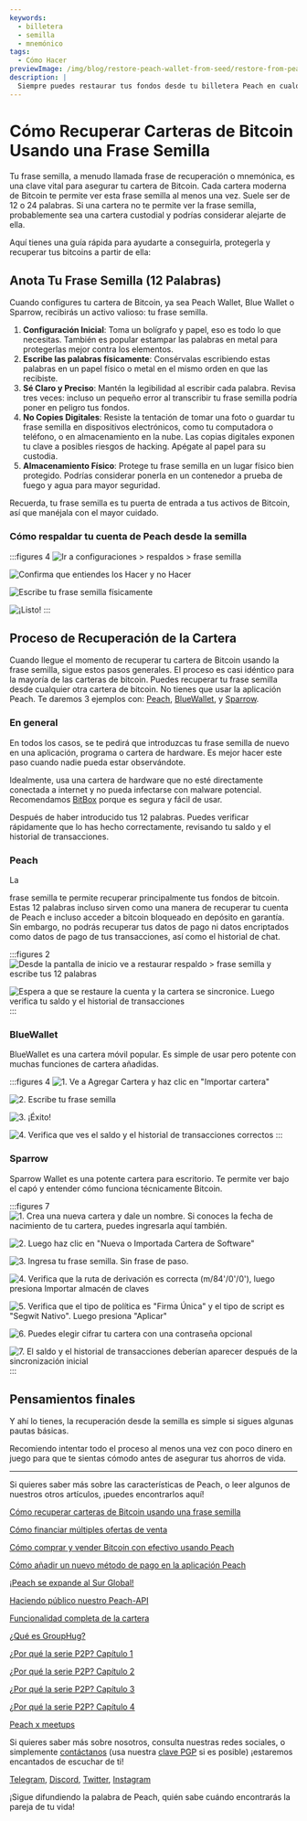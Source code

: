 ```yaml
---
keywords:
  - billetera
  - semilla
  - mnemónico
tags:
  - Cómo Hacer
previewImage: /img/blog/restore-peach-wallet-from-seed/restore-from-peach-wallet-preview.jpg
description: |
  Siempre puedes restaurar tus fondos desde tu billetera Peach en cualquier otra billetera. En este tutorial te mostramos cómo se puede hacer.
---
```


# Cómo Recuperar Carteras de Bitcoin Usando una Frase Semilla

Tu frase semilla, a menudo llamada frase de recuperación o mnemónica, es una clave vital para asegurar tu cartera de Bitcoin.
Cada cartera moderna de Bitcoin te permite ver esta frase semilla al menos una vez. Suele ser de 12 o 24 palabras. Si una cartera no te permite ver la frase semilla, probablemente sea una cartera custodial y podrías considerar alejarte de ella.

Aquí tienes una guía rápida para ayudarte a conseguirla, protegerla y recuperar tus bitcoins a partir de ella:

## Anota Tu Frase Semilla (12 Palabras)

Cuando configures tu cartera de Bitcoin, ya sea Peach Wallet, Blue Wallet o Sparrow, recibirás un activo valioso: tu frase semilla.

1. **Configuración Inicial**: Toma un bolígrafo y papel, eso es todo lo que necesitas. También es popular estampar las palabras en metal para protegerlas mejor contra los elementos.
2. **Escribe las palabras físicamente**: Consérvalas escribiendo estas palabras en un papel físico o metal en el mismo orden en que las recibiste.
3. **Sé Claro y Preciso**: Mantén la legibilidad al escribir cada palabra. Revisa tres veces: incluso un pequeño error al transcribir tu frase semilla podría poner en peligro tus fondos.
4. **No Copies Digitales**: Resiste la tentación de tomar una foto o guardar tu frase semilla en dispositivos electrónicos, como tu computadora o teléfono, o en almacenamiento en la nube. Las copias digitales exponen tu clave a posibles riesgos de hacking. Apégate al papel para su custodia.
5. **Almacenamiento Físico**: Protege tu frase semilla en un lugar físico bien protegido. Podrías considerar ponerla en un contenedor a prueba de fuego y agua para mayor seguridad.

Recuerda, tu frase semilla es tu puerta de entrada a tus activos de Bitcoin, así que manéjala con el mayor cuidado.

### Cómo respaldar tu cuenta de Peach desde la semilla

:::figures 4
![Ir a configuraciones > respaldos > frase semilla](/img/blog/restore-peach-wallet-from-seed/peach-1-backup-seed-phrase.png)

![Confirma que entiendes los Hacer y no Hacer](/img/blog/restore-peach-wallet-from-seed/peach-2-backup-seed-phrase.png)

![Escribe tu frase semilla físicamente](/img/blog/restore-peach-wallet-from-seed/peach-3-backup-seed-phrase.png)

![¡Listo!](/img/blog/restore-peach-wallet-from-seed/peach-4-backup-seed-phrase.png)
:::

## Proceso de Recuperación de la Cartera

Cuando llegue el momento de recuperar tu cartera de Bitcoin usando la frase semilla, sigue estos pasos generales. El proceso es casi idéntico para la mayoría de las carteras de bitcoin. Puedes recuperar tu frase semilla desde cualquier otra cartera de bitcoin. No tienes que usar la aplicación Peach. Te daremos 3 ejemplos con: [Peach](https://peachbitcoin.com/), [BlueWallet](https://bluewallet.io/), y [Sparrow](https://www.sparrowwallet.com/).

### En general

En todos los casos, se te pedirá que introduzcas tu frase semilla de nuevo en una aplicación, programa o cartera de hardware. Es mejor hacer este paso cuando nadie pueda estar observándote.

Idealmente, usa una cartera de hardware que no esté directamente conectada a internet y no pueda infectarse con malware potencial. Recomendamos [BitBox](https://bitbox.swiss/bitbox02/?ref=DLX6l9ccCc) porque es segura y fácil de usar.

Después de haber introducido tus 12 palabras. Puedes verificar rápidamente que lo has hecho correctamente, revisando tu saldo y el historial de transacciones.

### Peach

La

 frase semilla te permite recuperar principalmente tus fondos de bitcoin. Estas 12 palabras incluso sirven como una manera de recuperar tu cuenta de Peach e incluso acceder a bitcoin bloqueado en depósito en garantía.
Sin embargo, no podrás recuperar tus datos de pago ni datos encriptados como datos de pago de tus transacciones, así como el historial de chat.

:::figures 2
![Desde la pantalla de inicio ve a restaurar respaldo > frase semilla y escribe tus 12 palabras](/img/blog/restore-peach-wallet-from-seed/peach-1-restore-from-seed-with-words.png)

![Espera a que se restaure la cuenta y la cartera se sincronice. Luego verifica tu saldo y el historial de transacciones](/img/blog/restore-peach-wallet-from-seed/peach-2-transaction-history-after-recovery.png)
:::

### BlueWallet

BlueWallet es una cartera móvil popular. Es simple de usar pero potente con muchas funciones de cartera añadidas.

:::figures 4
![1. Ve a Agregar Cartera y haz clic en "Importar cartera"](/img/blog/restore-peach-wallet-from-seed/bluewallet-1-add-wallet.jpeg)

![2. Escribe tu frase semilla](/img/blog/restore-peach-wallet-from-seed/bluewallet-2-import-wallet-from-seed-phrase.jpeg)

![3. ¡Éxito!](/img/blog/restore-peach-wallet-from-seed/bluewallet-3-imported.jpeg)

![4. Verifica que ves el saldo y el historial de transacciones correctos](/img/blog/restore-peach-wallet-from-seed/bluewallet-4-synced.jpeg)
:::

### Sparrow

Sparrow Wallet es una potente cartera para escritorio. Te permite ver bajo el capó y entender cómo funciona técnicamente Bitcoin.

:::figures 7
![1. Crea una nueva cartera y dale un nombre. Si conoces la fecha de nacimiento de tu cartera, puedes ingresarla aquí también.](/img/blog/restore-peach-wallet-from-seed/sparrow-1-new-wallet.png)

![2. Luego haz clic en "Nueva o Importada Cartera de Software"](/img/blog/restore-peach-wallet-from-seed/sparrow-2-new-software-wallet.png)

![3. Ingresa tu frase semilla. Sin frase de paso.](/img/blog/restore-peach-wallet-from-seed/sparrow-3-enter-seed-phrase.png)

![4. Verifica que la ruta de derivación es correcta (m/84'/0'/0'), luego presiona Importar almacén de claves](/img/blog/restore-peach-wallet-from-seed/sparrow-4-verify-derivation-path.png)

![5. Verifica que el tipo de política es "Firma Única" y el tipo de script es "Segwit Nativo". Luego presiona "Aplicar"](/img/blog/restore-peach-wallet-from-seed/sparrow-5-verify-settings.png)

![6. Puedes elegir cifrar tu cartera con una contraseña opcional](/img/blog/restore-peach-wallet-from-seed/sparrow-6-no-password.png)

![7. El saldo y el historial de transacciones deberían aparecer después de la sincronización inicial](/img/blog/restore-peach-wallet-from-seed/sparrow-7-recovered-wallet-in.png)
:::

## Pensamientos finales

Y ahí lo tienes, la recuperación desde la semilla es simple si sigues algunas pautas básicas.

Recomiendo intentar todo el proceso al menos una vez con poco dinero en juego para que te sientas cómodo antes de asegurar tus ahorros de vida.

---

Si quieres saber más sobre las características de Peach, o leer algunos de nuestros otros artículos, ¡puedes encontrarlos aquí!

[Cómo recuperar carteras de Bitcoin usando una frase semilla](https://peachbitcoin.com/es/blog/how-to-restore-peach-wallet/)

[Cómo financiar múltiples ofertas de venta](https://peachbitcoin.com/es/blog/funding-multiple-sell-offers/)

[Cómo comprar y vender Bitcoin con efectivo usando Peach](https://peachbitcoin.com/es/blog/how-to-buy-and-sell-bitcoin-with-cash-using-peach/)

[Cómo añadir un nuevo método de pago en la aplicación Peach](https://peachbitcoin.com/es/blog/how-to-add-a-payment-method/)

[¡Peach se expande al Sur Global!](https://peachbitcoin.com/es/blog/peach-expands-to-the-global-south/)

[Haciendo público nuestro Peach-API](https://peachbitcoin.com/es/blog/making-our-peach-api-public/)

[Funcionalidad completa de la cartera](https://peachbitcoin.com/es/blog/full-wallet-functionality/)

[¿Qué es GroupHug?](https://peachbitcoin.com/es/blog/group-hug/)

[¿Por qué la serie P2P? Capítulo 1](https://peachbitcoin.com/es/blog/why-p2p-chapter-1/)

[¿Por qué la serie P2P? Capítulo 2](https://peachbitcoin.com/es/blog/why-p2p-chapter-2/)

[¿Por qué la serie P2P? Capítulo 3](https://peachbitcoin.com/es/blog/why-p2p-chapter-3-circular-economies/)

[¿Por qué la serie P2P? Capítulo 4](https://peachbitcoin.com/es/blog/why-p2p-chapter-4-chains-of-trust/)

[Peach x meetups](https://peachbitcoin.com/es/blog/peach-for-meetups/)

Si quieres saber más sobre nosotros, consulta nuestras redes sociales, o simplemente [contáctanos](mailto:hello@peachbitcoin.com) (usa nuestra [clave PGP](https://keys.openpgp.org/vks/v1/by-fingerprint/48339A19645E2E53488E0E5479E1B270FACD1BD2) si es posible) ¡estaremos encantados de escuchar de ti!

[Telegram](https://t.me/+GkOW1J-ixBBkZWRk), [Discord](https://discord.gg/ypeHz3SW54), [Twitter](https://twitter.com/peachbitcoin), [Instagram](https://instagram.com/peachbitcoin)

¡Sigue difundiendo la palabra de Peach, quién sabe cuándo encontrarás la pareja de tu vida!
